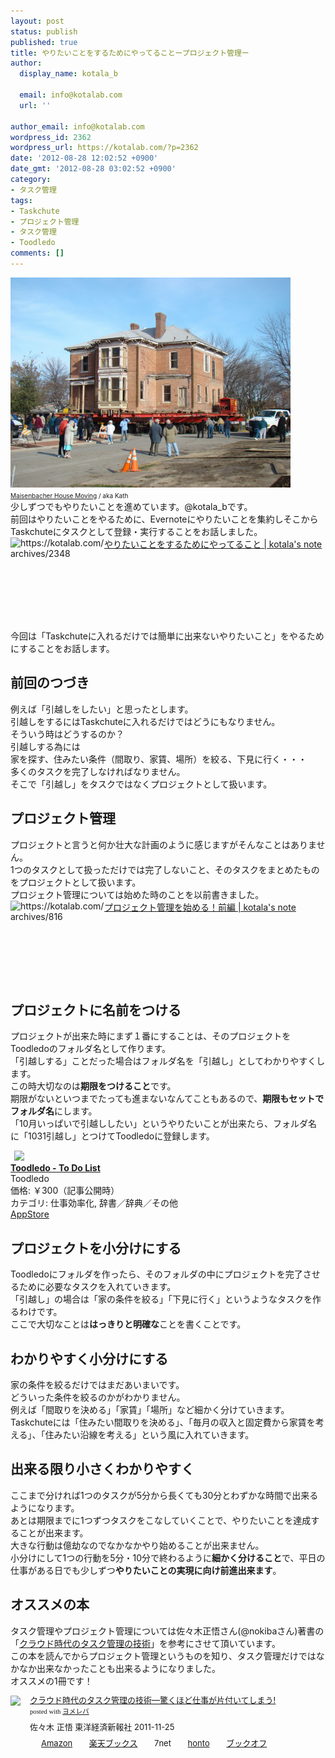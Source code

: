 ```yaml
---
layout: post
status: publish
published: true
title: やりたいことをするためにやってることープロジェクト管理ー
author:
  display_name: kotala_b

  email: info@kotalab.com
  url: ''

author_email: info@kotalab.com
wordpress_id: 2362
wordpress_url: https://kotalab.com/?p=2362
date: '2012-08-28 12:02:52 +0900'
date_gmt: '2012-08-28 03:02:52 +0900'
category:
- タスク管理
tags:
- Taskchute
- プロジェクト管理
- タスク管理
- Toodledo
comments: []
---
```

<p><a href="/wp-content/uploads/yaritai_120828.jpg"><img src="/wp-content/uploads/yaritai_120828.jpg" alt="" title="yaritai_120828" width="448" height="336" class="alignnone size-full wp-image-2374" /></a><br />
<span style="font-size:10px;"><a href="http://www.igosso.net/flk/3035341007.html" target="_blank">Maisenbacher House Moving</a> / aka Kath</span><br />
少しずつでもやりたいことを進めています。@kotala_bです。<br />
前回はやりたいことをやるために、Evernoteにやりたいことを集約しそこからTaskchuteにタスクとして登録・実行することをお話しました。<br />
<a href="/task-management" target="_blank"><img src="https://capture.heartrails.com/150x130?https://kotalab.com/archives/2348" alt="https://kotalab.com/archives/2348" width="150" height="130" align="left" /></a><a href="/task-management" target="_blank">やりたいことをするためにやってること | kotala's note</a><br style="clear:both;" /><br />
今回は「Taskchuteに入れるだけでは簡単に出来ないやりたいこと」をやるためにすることをお話します。<br />
</p>
<!--more-->
<h2>前回のつづき</h2>
<p>例えば「引越しをしたい」と思ったとします。<br />
引越しをするにはTaskchuteに入れるだけではどうにもなりません。<br />
そういう時はどうするのか？<br />
引越しする為には<br />
家を探す、住みたい条件（間取り、家賃、場所）を絞る、下見に行く・・・<br />
多くのタスクを完了しなければなりません。<br />
そこで「引越し」をタスクではなくプロジェクトとして扱います。</p>
<h2>プロジェクト管理</h2>
<p>プロジェクトと言うと何か壮大な計画のように感じますがそんなことはありません。<br />
1つのタスクとして扱っただけでは完了しないこと、そのタスクをまとめたものをプロジェクトとして扱います。<br />
プロジェクト管理については始めた時のことを以前書きました。<br />
<a href="/start-project1" target="_blank"><img src="https://capture.heartrails.com/150x130?https://kotalab.com/archives/816" alt="https://kotalab.com/archives/816" width="150" height="130" align="left" /></a><a href="/start-project1" target="_blank">プロジェクト管理を始める！前編 | kotala's note</a><br style="clear:both;" /></p>
<h2>プロジェクトに名前をつける</h2>
<p>プロジェクトが出来た時にまず１番にすることは、そのプロジェクトをToodledoのフォルダ名として作ります。<br />
「引越しする」ことだった場合はフォルダ名を「引越し」としてわかりやすくします。<br />
この時大切なのは<strong>期限をつけること</strong>です。<br />
期限がないといつまでたっても進まないなんてこともあるので、<strong>期限もセットでフォルダ名</strong>にします。<br />
「10月いっぱいで引越ししたい」というやりたいことが出来たら、フォルダ名に「1031引越し」とつけてToodledoに登録します。</p>
<div class="applink">
<div class="applinkimg"><a href="https://itunes.apple.com/jp/app/toodledo-to-do-list/id292755387?mt=8&uo=4&at=10l4yU" rel="nofollow" target="_blank"><img hspace="6" src="http://a598.phobos.apple.com/us/r30/Purple4/v4/11/bb/f4/11bbf46b-5fed-9b36-dd6a-5a27acc9f79f/mzl.ozhmjjdz.png" width="80" /></a></div>
<div class="applinktext">
<div class="applinktitle"><strong><a href="https://itunes.apple.com/jp/app/toodledo-to-do-list/id292755387?mt=8&uo=4&at=10l4yU" rel="nofollow" target="_blank">Toodledo - To Do List</a></strong></div>
<div class="applinkinfo">Toodledo</div>
<div class="applinkinfo">価格: ￥300（記事公開時）</div>
<div class="applinkinfo">カテゴリ: 仕事効率化, 辞書／辞典／その他</div>
</div>
<div class="clear"></div>
<div class="appstorelink"><a href="https://itunes.apple.com/jp/app/toodledo-to-do-list/id292755387?mt=8&uo=4&at=10l4yU" rel="nofollow" target="_blank">AppStore</a></div>
</div>
<h2>プロジェクトを小分けにする</h2>
<p>Toodledoにフォルダを作ったら、そのフォルダの中にプロジェクトを完了させるために必要なタスクを入れていきます。<br />
「引越し」の場合は「家の条件を絞る」「下見に行く」というようなタスクを作るわけです。<br />
ここで大切なことは<strong>はっきりと明確な</strong>ことを書くことです。</p>
<h2>わかりやすく小分けにする</h2>
<p>家の条件を絞るだけではまだあいまいです。<br />
どういった条件を絞るのかがわかりません。<br />
例えば「間取りを決める」「家賃」「場所」など細かく分けていきます。<br />
Taskchuteには「住みたい間取りを決める」、「毎月の収入と固定費から家賃を考える」、「住みたい沿線を考える」という風に入れていきます。</p>
<h2>出来る限り小さくわかりやすく</h2>
<p>ここまで分ければ1つのタスクが5分から長くても30分とわずかな時間で出来るようになります。<br />
あとは期限までに1つずつタスクをこなしていくことで、やりたいことを達成することが出来ます。<br />
大きな行動は億劫なのでなかなかやり始めることが出来ません。<br />
小分けにして1つの行動を5分・10分で終わるように<strong>細かく分けること</strong>で、平日の仕事がある日でも少しずつ<strong>やりたいことの実現に向け前進出来ます</strong>。</p>
<h2>オススメの本</h2>
<p>タスク管理やプロジェクト管理については佐々木正悟さん(@nokibaさん)著書の「<a href="https://www.amazon.co.jp/exec/obidos/asin/4492580948/same-22/" rel="nofollow" name="booklink" target="_blank">クラウド時代のタスク管理の技術</a>」を参考にさせて頂いています。<br />
この本を読んでからプロジェクト管理というものを知り、タスク管理だけではなかなか出来なかったことも出来るようになりました。<br />
オススメの1冊です！</p>
<div class="booklink-box" style="text-align:left;padding-bottom:20px;font-size:small;/zoom: 1;overflow: hidden;">
<div class="booklink-image" style="float:left;margin:0 15px 10px 0;"><a href="https://www.amazon.co.jp/exec/obidos/asin/4492580948/same-22/" name="booklink" rel="nofollow" target="_blank"><img src="https://images-fe.ssl-images-amazon.com/images/I/41Uk63c9VWL._SL160_.jpg" style="border: none;" /></a></div>
<div class="booklink-info" style="line-height:120%;/zoom: 1;overflow: hidden;">
<div class="booklink-name" style="margin-bottom:10px;line-height:120%"><a href="https://www.amazon.co.jp/exec/obidos/asin/4492580948/same-22/" rel="nofollow" name="booklink" target="_blank">クラウド時代のタスク管理の技術―驚くほど仕事が片付いてしまう!</a>
<div class="booklink-powered-date" style="font-size:8pt;margin-top:5px;font-family:verdana;line-height:120%">posted with <a href="https://yomereba.com" target="_blank">ヨメレバ</a></div>
</div>
<div class="booklink-detail" style="margin-bottom:5px;">佐々木 正悟 東洋経済新報社 2011-11-25    </div>
<div class="booklink-link2" style="margin-top:10px;">
<div class="shoplinkamazon" style="display:inline;margin-right:5px;background: url('https://img.yomereba.com/tam_y.gif') 0 0 no-repeat;padding: 2px 0 2px 18px;white-space: nowrap;"><a href="https://www.amazon.co.jp/exec/obidos/asin/4492580948/same-22/" rel="nofollow" target="_blank" title="アマゾン" >Amazon</a></div>
<div class="shoplinkrakuten" style="display:inline;margin-right:5px;background: url('https://img.yomereba.com/tam_y.gif') 0 -50px no-repeat;padding: 2px 0 2px 18px;white-space: nowrap;"><a href="https://hb.afl.rakuten.co.jp/hgc/0fa7afc8.bbfc196a.0fa7afc9.d56c38f1/?pc=http%3A%2F%2Fbooks.rakuten.co.jp%2Frb%2F11380563%2F%3Fscid%3Daf_ich_link_urltxt%26m%3Dhttp%3A%2F%2Fm.rakuten.co.jp%2Fev%2Fbook%2F" rel="nofollow" target="_blank" title="楽天ブックス" >楽天ブックス</a></div>
<div class="shoplinkseven" style="display:inline;margin-right:5px;background: url('https://img.yomereba.com/tam_y.gif') 0 -100px no-repeat;padding: 2px 0 2px 18px;white-space: nowrap;"><span class="removed_link" title="click.linksynergy.com/fs-bin/click?id=d2yYUp776R4&amp;subid=&amp;offerid=197738.1&amp;type=10&amp;tmpid=1787&amp;RD_PARM1=http%253A%252F%252Fwww.7netshopping.jp%252Fbooks%252Fsearch_result%252F%253Fctgy%253Dbooks%2526code%253D4492580948">7net</span></div>
<div class="shoplinkbk1" style="display:inline;margin-right:5px;background: url('https://img.yomereba.com/tam_y.gif') 0 -150px no-repeat;padding: 2px 0 2px 18px;white-space: nowrap;"><a href="https://ck.jp.ap.valuecommerce.com/servlet/referral?sid=2967684&pid=881104827&vc_url=http%3A%2F%2Fhonto.jp%2Fnetstore%2Fsearch_021_104492580948.html%3Fsrchf%3D1%26srchGnrNm%3D1" target="_blank" title="bk1" >honto</a></div>
<div class="shoplinkbookoff" style="display:inline;margin-right:5px;background: url('https://img.yomereba.com/tam_y.gif') 0 -200px no-repeat;padding: 2px 0 2px 18px;white-space: nowrap;"><a href="https://click.linksynergy.com/fs-bin/click?id=d2yYUp776R4&subid=&offerid=169505.1&type=10&tmpid=3677&RD_PARM1=http%253A%252F%252Fwww.bookoffonline.co.jp%252Fdisplay%252FL001%252Cbg%253D12%252Cq%253D9784492580943" rel="nofollow" target="_blank" title="ブックオフオンライン" >ブックオフ</a></div>
</div>
</div>
<div class="booklink-footer" style="clear: left"></div>
</div>

